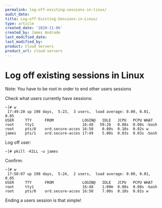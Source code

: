 ```yaml
---
permalink: log-off-existing-sessions-in-linux/
audit_date:
title: Log-off-Existing-Sessions-in-Linux/
type: article
created_date: '2020-11-06'
created_by: James Andrade
last_modified_date:
last_modified_by:
product: Cloud Servers
product_url: cloud-servers
---
```


# Log off existing sessions in Linux

Note: You have to be root in order to end other users sessions

Check what users currently have sessions:
```
~]# w
 17:49:20 up 198 days,  5:23,  3 users,  load average: 0.00, 0.01, 0.05
USER     TTY      FROM             LOGIN@   IDLE   JCPU   PCPU WHAT
root     tty1                      16:48   59:28   0.08s  0.08s -bash
root     pts/0    ord.secure-acces 16:50    0.00s  0.10s  0.02s w
james    pts/1    ord.secure-acces 17:49    5.00s  0.03s  0.03s -bash
```
Log off user:
```
~]# pkill -KILL -u james
```
Confirm:
```
~]# w
 17:50:07 up 198 days,  5:24,  2 users,  load average: 0.00, 0.01, 0.05
USER     TTY      FROM             LOGIN@   IDLE   JCPU   PCPU WHAT
root     tty1                      16:48    1:00m  0.08s  0.08s -bash
root     pts/0    ord.secure-acces 16:50    7.00s  0.10s  0.01s w
```

Ending a users session is that simple!
